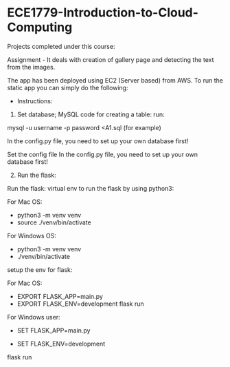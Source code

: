 # ECE1779-Introduction-to-Cloud-Computing
Projects completed under this course:

Assignment - It deals with creation of gallery page and detecting the text from the images.

The app has been deployed using EC2 (Server based) from AWS. To run the static app you can simply do the following:

- Instructions:
1. Set database;
MySQL code for creating a table: run:

mysql -u username -p password <A1.sql (for example)

In the config.py file, you need to set up your own database first!

Set the config file In the config.py file, you need to set up your own database first!

2. Run the flask:

Run the flask: virtual env to run the flask by using python3:

For Mac OS:

- python3 -m venv venv
- source ./venv/bin/activate

For Windows OS:

- python3 -m venv venv
- ./venv/bin/activate

setup the env for flask:

For Mac OS:

- EXPORT FLASK_APP=main.py
- EXPORT FLASK_ENV=development flask run

For Windows user:

- SET FLASK_APP=main.py

- SET FLASK_ENV=development

flask run

